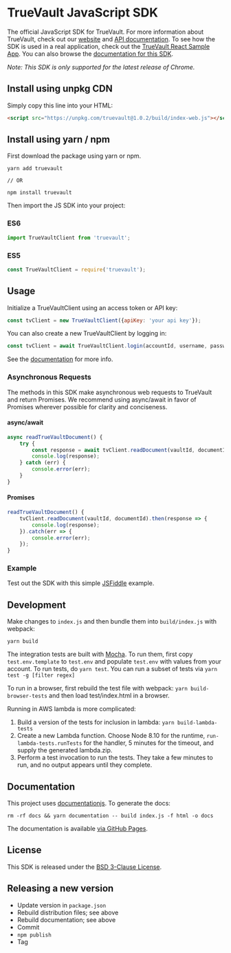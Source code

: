 # TrueVault JavaScript SDK

The official JavaScript SDK for TrueVault. For more information about TrueVault, check out our [website](https://www.truevault.com) and [API documentation](https://docs.truevault.com). To see how the SDK is used in a real application, check out the [TrueVault React Sample App](https://github.com/truevault/tv-react-js-sample-app). You can also browse the [documentation for this SDK](https://truevault.github.io/truevault-js-sdk).

_Note: This SDK is only supported for the latest release of Chrome._

## Install using unpkg CDN

Simply copy this line into your HTML:
```html
<script src="https://unpkg.com/truevault@1.0.2/build/index-web.js"></script>
```

## Install using yarn / npm

First download the package using yarn or npm.

```
yarn add truevault

// OR

npm install truevault
```

Then import the JS SDK into your project:

### ES6
```javascript
import TrueVaultClient from 'truevault';
```

### ES5
```javascript
const TrueVaultClient = require('truevault');
```

## Usage

Initialize a TrueVaultClient using an access token or API key:

```javascript
const tvClient = new TrueVaultClient({apiKey: 'your api key'});
```

You can also create a new TrueVaultClient by logging in:

```javascript
const tvClient = await TrueVaultClient.login(accountId, username, password, mfaCode);
```

See the [documentation](http://truevault.github.io/truevault-js-sdk) for more info.

### Asynchronous Requests

The methods in this SDK make asynchronous web requests to TrueVault and return Promises. We recommend using async/await in favor of Promises wherever possible for clarity and conciseness.

#### async/await
```javascript
async readTrueVaultDocument() {
    try {
        const response = await tvClient.readDocument(vaultId, documentId);
        console.log(response);
    } catch (err) {
        console.error(err);
    }
}
```

#### Promises
```javascript
readTrueVaultDocument() {
    tvClient.readDocument(vaultId, documentId).then(response => {
        console.log(response);
    }).catch(err => {
        console.error(err);
    });
}
```

### Example

Test out the SDK with this simple [JSFiddle](https://jsfiddle.net/TrueVault/wq4em2m1/) example.

## Development

Make changes to `index.js` and then bundle them into `build/index.js` with webpack:

`yarn build`

The integration tests are built with [Mocha](https://mochajs.org/). To run them,
first copy `test.env.template` to `test.env` and populate `test.env` with values from your account. To run tests, do
`yarn test`. You can run a subset of tests via `yarn test -g [filter regex]`

To run in a browser, first rebuild the test file with webpack: `yarn build-browser-tests` 
and then load test/index.html in a browser.

Running in AWS lambda is more complicated:

1. Build a version of the tests for inclusion in lambda: `yarn build-lambda-tests`
1. Create a new Lambda function. Choose Node 8.10 for the runtime, `run-lambda-tests.runTests` for the handler, 5 minutes for the timeout, and supply the generated lambda.zip.
1. Perform a test invocation to run the tests. They take a few minutes to run, and no output appears until they complete.

## Documentation

This project uses [documentationjs](http://documentation.js.org/). To generate the docs:

```
rm -rf docs && yarn documentation -- build index.js -f html -o docs
```

The documentation is available [via GitHub Pages](https://truevault.github.io/truevault-js-sdk).

## License

This SDK is released under the [BSD 3-Clause License](LICENSE).

## Releasing a new version

- Update version in `package.json`
- Rebuild distribution files; see above
- Rebuild documentation; see above
- Commit
- `npm publish`
- Tag
